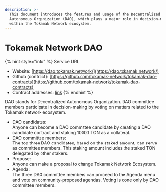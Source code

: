 ```yaml
---
description: >-
  This document introduces the features and usage of the Decentralized
  Autonomous Organization (DAO), which plays a major role in decision-making
  within the Tokamak Network ecosystem.
---
```


# Tokamak Network DAO

{% hint style="info" %}
Service URL

* Website: [https://dao.tokamak.network/](https://dao.tokamak.network/)
* Github (contract): [https://github.com/tokamak-network/tokamak-dao-contracts](https://github.com/tokamak-network/tokamak-dao-contracts)
* Contract addresses: [link](contract-addresses.md)
{% endhint %}

DAO stands for Decentralized Autonomous Organization. DAO committee members participate in decision-making by voting on matters related to the Tokamak network ecosystem.

* DAO candidates:\
  Anyone can become a DAO committee candidate by creating a DAO candidate contract and staking 1000.1 TON as a collateral.
* DAO committee members:\
  The top three DAO candidates, based on the staked amount, can serve as committee members. This staking amount includes the staked TON delegated by other stakers.
* Propose:\
  Anyone can make a proposal to change Tokamak Network Ecosystem.
* Agenda:\
  The three DAO committee members can proceed to the Agenda menu and vote on community-proposed agendas. Voting is done only by DAO committee members.
